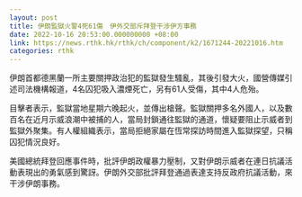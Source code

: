 ```yaml
---
layout: post
title: 伊朗監獄火警4死61傷　伊外交部斥拜登干涉伊方事務
date: 2022-10-16 20:53:00.000000000 +08:00
link: https://news.rthk.hk/rthk/ch/component/k2/1671244-20221016.htm
categories: rthk
---
```


伊朗首都德黑蘭一所主要關押政治犯的監獄發生騷亂，其後引發大火，國營傳媒引述司法機構報道，4名囚犯吸入濃煙死亡，另有61人受傷，其中4人危殆。

目擊者表示，監獄當地星期六晚起火，並傳出槍聲。監獄關押多名外國人，以及數百名在近月示威浪潮中被捕的人，當局封鎖通往監獄的通道，懷疑要阻止示威者到監獄外聚集。有人權組織表示，當局拒絕家屬在恆常探訪時間進入監獄探望，只稱囚犯情況良好。

美國總統拜登回應事件時，批評伊朗政權暴力壓制，又對伊朗示威者在連日抗議活動表現出的勇氣感到驚訝。伊朗外交部批評拜登通過表達支持反政府抗議活動，來干涉伊朗事務。
